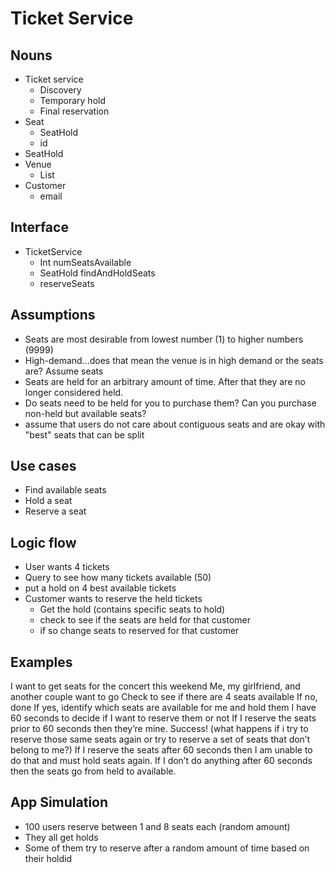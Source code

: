 # Ticket Service
## Nouns
* Ticket service
  * Discovery
  * Temporary hold
  * Final reservation
* Seat
  * SeatHold
  * id
* SeatHold
* Venue
  * List<Seats>
* Customer
  * email

## Interface
* TicketService
  * Int numSeatsAvailable
  * SeatHold findAndHoldSeats
  * reserveSeats

## Assumptions
* Seats are most desirable from lowest number (1) to higher numbers (9999)
* High-demand...does that mean the venue is in high demand or the seats are?  Assume seats
* Seats are held for an arbitrary amount of time. After that they are no longer considered held.
* Do seats need to be held for you to purchase them?  Can you purchase non-held but available seats?
* assume that users do not care about contiguous seats and are okay with "best" seats that can be split

## Use cases
* Find available seats
* Hold a seat
* Reserve a seat

## Logic flow
* User wants 4 tickets
* Query to see how many tickets available (50)
* put a hold on 4 best available tickets
* Customer wants to reserve the held tickets
  * Get the hold (contains specific seats to hold)
  * check to see if the seats are held for that customer
  * if so change seats to reserved for that customer

## Examples
I want to get seats for the concert this weekend
Me, my girlfriend, and another couple want to go
Check to see if there are 4 seats available
If no, done
If yes, identify which seats are available for me and hold them
I have 60 seconds to decide if I want to reserve them or not
If I reserve the seats prior to 60 seconds then they’re mine.  Success!  (what happens if i try to reserve those same seats again or try to reserve a set of seats that don’t belong to me?)
If I reserve the seats after 60 seconds then I am unable to do that and must hold seats again.
If I don’t do anything after 60 seconds then the seats go from held to available.

## App Simulation
* 100 users reserve between 1 and 8 seats each (random amount)
* They all get holds
* Some of them try to reserve after a random amount of time based on their holdid